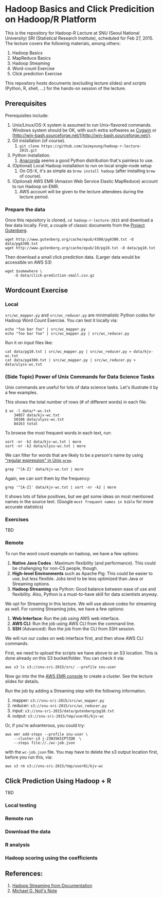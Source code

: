 # Hadoop Basics and Click Predicition on Hadoop/R Platform
This is the repository for 
Hadoop-R Lecture at 
SNU (Seoul National University)
SRI (Statistical Research Institute),
scheduled for Feb 27, 2015.
The lecture covers the following materials, among others:

1. Hadoop Basics
1. MapReduce Basics
1. Hadoop Streaming
1. Word-count Exercise
1. Click prediction Exercise

This repository hosts documents (excluding lecture slides)
and scripts (Python, R, shell, ...) for the hands-on session
of the lecture.


## Prerequisites
Prerequisites include:

1. Unix/Linux/OS-X system is assumed to run Unix-flavored commands.
    Windows system should be OK, with such extra softwares as
    [Cygwin](https://www.cygwin.com/) or
    [http://win-bash.sourceforge.net/](http://win-bash.sourceforge.net/). 
1. Git installation (of course).
    1. `git clone https://github.com/Jaimyoung/hadoop-r-lecture-2015.git`
1. Python installation.
    1. [Anaconda](http://continuum.io/downloads)
    seems a good Python distribution that's painless to use.
1. (Optional) Local Hadoop installation to run on local single-node setup
    1. On OS-X, it's as simple as `brew install hadoop` 
    (after installing `brew` of course).
1. (Optional) AWS EMR (Amazon Web Service Elastic MapReduce)
    account to run Hadoop on EMR.
    1. AWS account will be given to the lecture attendees during
    the lecture period.


### Prepare the data
Once this repository is cloned, `cd hadoop-r-lecture-2015` and
download a few data locally.
First, a couple of classic documents from the
[Project Gutenberg](http://www.gutenberg.org/).


    wget http://www.gutenberg.org/cache/epub/4300/pg4300.txt -O data/pg4300.txt
    wget http://www.gutenberg.org/cache/epub/10/pg10.txt -O data/pg10.txt

Then download a small click prediction data. 
(Larger data would be accessible on AWS S3)

    wget $somewhere \
        -O data/click-prediction-small.csv.gz



## Wordcount Exercise
### Local
`src/wc_mapper.py` and `src/wc_reducer.py` are 
minimalistic Python codes for Hadoop Word Count Exercise.
You can test it locally via:

    echo "foo bar foo" | src/wc_mapper.py
    echo "foo bar foo" | src/wc_mapper.py | src/wc_reducer.py

Run it on input files like:

    cat data/pg10.txt | src/wc_mapper.py | src/wc_reducer.py > data/kjv-wc.txt
    cat data/pg4300.txt | src/wc_mapper.py | src/wc_reducer.py > data/ulyss-wc.txt


### (Side Topic) Power of Unix Commands for Data Science Tasks
Unix commands are useful for lots of data science tasks.
Let's illustrate it by a few examples.

This shows the total number of rows (# of different words) in each file:

    $ wc -l data/*-wc.txt
        34057 data/kjv-wc.txt
        50106 data/ulyss-wc.txt
        84163 total

To browse the most frequent words in each text, run:

    sort -nr -k2 data/kjv-wc.txt | more
    sort -nr -k2 data/ulyss-wc.txt | more

We can filter for words that are likely to be a person's name 
by using ["regular expression" in Unix `grep`](http://www.robelle.com/smugbook/regexpr.html).

    grep '^[A-Z]' data/kjv-wc.txt | more

Again, we can sort them by the frequency:

    grep '^[A-Z]' data/kjv-wc.txt | sort -nr -k2 | more

It shows lots of false positives, but we get some ideas on most mentioned
names in the source text. (Google `most frequent names in bible` for
more accurate statistics)


### Exercises
TBD


### Remote
To run the word count example on hadoop, we have a few options:

1. **Native Java Codes** : Maximum flexibility (and performance).
    This could be challenging for non-CS people, though.
1. **High-level Environments**  such as Apache Pig: This could be easier
    to use, but less flexible. Jobs tend to be less optimized than
    Java or Streaming options.
1. **Hadoop Streaming** via Python: Good balance between 
    ease of use and flexibility. 
    Also, Python is a must-to-have skill for data scientists anyway.

We opt for Streaming in this lecture.
We will use above codes for streaming as well.
For running Streaming jobs, we have a few options:

1. **Web Interface**: Run the job using AWS web interface.
1. **AWS CLI**: Run the job using AWS CLI from the command line.
1. **SSH** (Advanced): Run the job from the CLI from SSH session. 


We will run our codes on web interface first, and then show AWS CLI commands.

First, we need to upload the scripts we have above to an S3 location.
This is done already on this S3 bucket/folder. You can check it via:
    
    aws s3 ls s3://snu-sri-2015/src/ --profile snu-user

Now go into the the 
[AWS EMR console](https://us-west-2.console.aws.amazon.com/elasticmapreduce/home?region=us-west-2#cluster-list:)
to create a cluster. 
See the lecture slides for details.

Run the job by adding a Streaming step with the following information.

1. mapper: `s3://snu-sri-2015/src/wc_mapper.py`
1. reducer: `s3://snu-sri-2015/src/wc_reducer.py`
1. input:   `s3://snu-sri-2015/data/gutenberg/pg10.txt`
1. output: `s3://snu-sri-2015/tmp/user01/kjv-wc`

Or, if you're advanterous, you could try:

    aws emr add-steps --profile snu-user \
        --cluster-id j-23N35K5IPTZQN  \
        --steps file://./wc-job.json

with the `wc-job.json` file.
You may have to delete the s3 output location first, before you run this, via:

    aws s3 rm s3://snu-sri-2015/tmp/user01/kjv-wc

## Click Prediction Using Hadoop + R
TBD

### Local testing

### Remote run

### Download the data

### R analysis


### Hadoop scoring using the coefficients



## References:

1. [Hadoop Streaming from Documentation](http://hadoop.apache.org/docs/r1.2.1/streaming.html)
1. [Michael G. Noll's Note](http://www.michael-noll.com/tutorials/writing-an-hadoop-mapreduce-program-in-python/)
